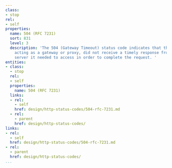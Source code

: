 ```yaml
---
class:
- stop
rel:
- self
properties:
  name: 504 (RFC 7231)
  sort: 831
  level: 3
  description: 'The 504 (Gateway Timeout) status code indicates that the server, while
    acting as a gateway or proxy, did not receive a timely response from an upstream
    server it needed to access in order to complete the request. '
entities:
- class:
  - stop
  rel:
  - self
  properties:
    name: 504 (RFC 7231)
  links:
  - rel:
    - self
    href: design/http-status-codes/504-rfc-7231.md
  - rel:
    - parent
    href: design/http-status-codes/
links:
- rel:
  - self
  href: design/http-status-codes/504-rfc-7231.md
- rel:
  - parent
  href: design/http-status-codes/
...
```

